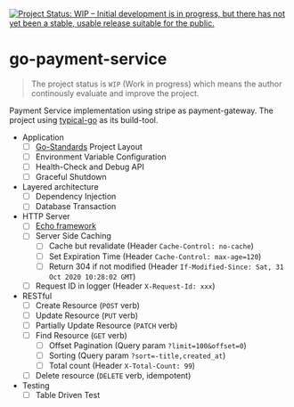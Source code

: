 [![Project Status: WIP – Initial development is in progress, but there has not yet been a stable, usable release suitable for the public.](https://www.repostatus.org/badges/latest/wip.svg)](https://www.repostatus.org/#wip)
# go-payment-service

> The project status is `WIP` (Work in progress) which means the author continously evaluate and improve the project.

Payment Service implementation using stripe as payment-gateway. The project using [typical-go](https://github.com/typical-go/typical-go) as its build-tool.


- Application
  - [ ] [Go-Standards](https://github.com/golang-standards/project-layout) Project Layout
  - [ ] Environment Variable Configuration
  - [ ] Health-Check and Debug API
  - [ ] Graceful Shutdown
- Layered architecture
  - [ ] Dependency Injection
  - [ ] Database Transaction
- HTTP Server
  - [ ] [Echo framework](https://echo.labstack.com/)
  - [ ] Server Side Caching
    - [ ] Cache but revalidate (Header `Cache-Control: no-cache`)
    - [ ] Set Expiration Time (Header `Cache-Control: max-age=120`)
    - [ ] Return 304 if not modified (Header `If-Modified-Since: Sat, 31 Oct 2020 10:28:02 GMT`)
  - [ ] Request ID in logger (Header `X-Request-Id: xxx`)
- RESTful
  - [ ] Create Resource (`POST` verb)
  - [ ] Update Resource (`PUT` verb)
  - [ ] Partially Update Resource (`PATCH` verb)
  - [ ] Find Resource (`GET` verb)
    - [ ] Offset Pagination (Query param `?limit=100&offset=0`)
    - [ ] Sorting (Query param `?sort=-title,created_at`)
    - [ ] Total count (Header `X-Total-Count: 99`)
  - [ ] Delete resource (`DELETE` verb, idempotent)
- Testing
  - [ ] Table Driven Test
